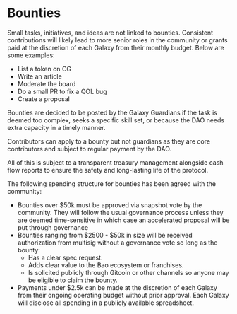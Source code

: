 # Bounties

Small tasks, initiatives, and ideas are not linked to bounties. Consistent contributions will likely lead to more senior roles in the community or grants paid at the discretion of each Galaxy from their monthly budget. Below are some examples:

* List a token on CG
* Write an article
* Moderate the board
* Do a small PR to fix a QOL bug
* Create a proposal

Bounties are decided to be posted by the Galaxy Guardians if the task is deemed too complex, seeks a specific skill set, or because the DAO needs extra capacity in a timely manner.

Contributors can apply to a bounty but not guardians as they are core contributors and subject to regular payment by the DAO.

All of this is subject to a transparent treasury management alongside cash flow reports to ensure the safety and long-lasting life of the protocol.

The following spending structure for bounties has been agreed with the community:

* Bounties over $50k must be approved via snapshot vote by the community. They will follow the usual governance process unless they are deemed time-sensitive in which case an accelerated proposal will be put through governance
* Bounties ranging from $2500 - $50k in size will be received authorization from multisig without a governance vote so long as the bounty:
  * Has a clear spec request.
  * Adds clear value to the Bao ecosystem or franchises.
  * Is solicited publicly through Gitcoin or other channels so anyone may be eligible to claim the bounty.
* Payments under $2.5k can be made at the discretion of each Galaxy from their ongoing operating budget without prior approval. Each Galaxy will disclose all spending in a publicly available spreadsheet.
